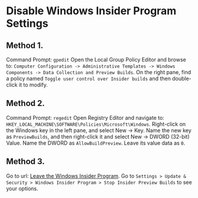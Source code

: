# Disable Windows Insider Program Settings

## Method 1.
Command Prompt: `gpedit`
Open the Local Group Policy Editor and browse to: `Computer Configuration -> Administrative Templates -> Windows Components -> Data Collection and Preview Builds`.
On the right pane, find a policy named `Toggle user control over Insider builds` and then double-click it to modify.

## Method 2.
Command Prompt: `regedit`
Open Registry Editor and navigate to: `HKEY_LOCAL_MACHINE\SOFTWARE\Policies\Microsoft\Windows`.
Right-click on the Windows key in the left pane, and select New -> Key.
Name the new key as `PreviewBuilds`, and then right-click it and select New -> DWORD (32-bit) Value.
Name the DWORD as `AllowBuildPreview`. Leave its value data as `0`.

## Method 3.
Go to url: [Leave the Windows Insider Program](https://insider.windows.com/en-us/leave-program).
Go to `Settings > Update & Security > Windows Insider Program > Stop Insider Preview Builds` to see your options.
